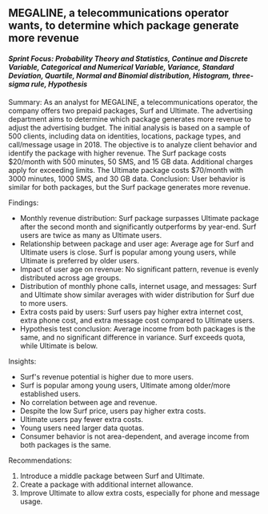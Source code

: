 ## MEGALINE, a telecommunications operator wants, to determine which package generate more revenue
#### <i>Sprint Focus: Probability Theory and Statistics, Continue and Discrete Variable, Categorical and Numerical Variable, Variance, Standard Deviation, Quartile, Normal and Binomial distribution, Histogram, three-sigma rule, Hypothesis </i>

Summary: As an analyst for MEGALINE, a telecommunications operator, the company offers two prepaid packages, Surf and Ultimate. The advertising department aims to determine which package generates more revenue to adjust the advertising budget. The initial analysis is based on a sample of 500 clients, including data on identities, locations, package types, and call/message usage in 2018. The objective is to analyze client behavior and identify the package with higher revenue.
The Surf package costs $20/month with 500 minutes, 50 SMS, and 15 GB data. Additional charges apply for exceeding limits. The Ultimate package costs $70/month with 3000 minutes, 1000 SMS, and 30 GB data.
Conclusion: User behavior is similar for both packages, but the Surf package generates more revenue.

Findings:
-	Monthly revenue distribution: Surf package surpasses Ultimate package after the second month and significantly outperforms by year-end. Surf users are twice as many as Ultimate users.
-	Relationship between package and user age: Average age for Surf and Ultimate users is close. Surf is popular among young users, while Ultimate is preferred by older users.
-	Impact of user age on revenue: No significant pattern, revenue is evenly distributed across age groups.
-	Distribution of monthly phone calls, internet usage, and messages: Surf and Ultimate show similar averages with wider distribution for Surf due to more users.
-	Extra costs paid by users: Surf users pay higher extra internet cost, extra phone cost, and extra message cost compared to Ultimate users.
-	Hypothesis test conclusion: Average income from both packages is the same, and no significant difference in variance. Surf exceeds quota, while Ultimate is below.

Insights:
-	Surf's revenue potential is higher due to more users.
-	Surf is popular among young users, Ultimate among older/more established users.
-	No correlation between age and revenue.
-	Despite the low Surf price, users pay higher extra costs.
-	Ultimate users pay fewer extra costs.
-	Young users need larger data quotas.
-	Consumer behavior is not area-dependent, and average income from both packages is the same.

Recommendations:
1.	Introduce a middle package between Surf and Ultimate.
2.	Create a package with additional internet allowance.
3.	Improve Ultimate to allow extra costs, especially for phone and message usage.
